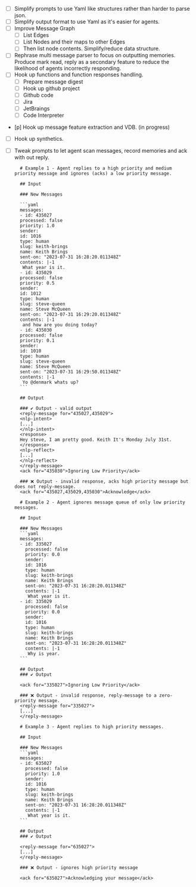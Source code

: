 - [ ] Simplify prompts to use Yaml like structures rather than harder to parse json.
- [ ] Simplify output format to use Yaml as it's easier for agents.
- [ ] Improve Message Graph 
  - [ ] List Edges
  - [ ] List Nodes and their maps to other Edges
  - [ ] Then list node contents. Simplify/reduce data structure.
- [ ] Rephrase multi message parser to focus on outputting memories. Produce mark read, reply as a secondary feature
      to reduce the likelihood of agents incorrectly responding.
- [ ] Hook up functions and function responses handling.
  - [ ] Prepare message digest
  - [ ] Hook up github project
  - [ ] Github code
  - [ ] Jira
  - [ ] JetBraings
  - [ ] Code Interpreter
- [p] Hook up message feature extraction and VDB. (in progress)
- [ ] Hook up synthetics.
- [ ] Tweak prompts to let agent scan messages, record memories and ack with out reply.








        # Example 1 - Agent replies to a high priority and medium priority message and ignores (acks) a low priority message.

        ## Input

        ### New Messages

        ```yaml
        messages:
        - id: 435027
        processed: false
        priority: 1.0
        sender:
        id: 1016
        type: human
        slug: keith-brings
        name: Keith Brings
        sent-on: "2023-07-31 16:28:20.011348Z"
        contents: |-1
         What year is it.
        - id: 435029
        processed: false
        priority: 0.5
        sender:
        id: 1012
        type: human
        slug: steve-queen
        name: Steve McQueen
        sent-on: "2023-07-31 16:29:20.011348Z"
        contents: |-1
         and how are you doing today?
        - id: 435030
        processed: false
        priority: 0.1
        sender:
        id: 1010
        type: human
        slug: steve-queen
        name: Steve McQueen
        sent-on: "2023-07-31 16:29:50.011348Z"
        contents: |-1
         Yo @denmark whats up?
        ```

        ## Output

        ### ✔ Output - valid output
        <reply-message for="435027,435029">
        <nlp-intent>
        [...]
        </nlp-intent>
        <response>
        Hey steve, I am pretty good. Keith It's Monday July 31st.
        </response>
        <nlp-reflect>
        [...]
        </nlp-reflect>
        </reply-message>
        <ack for="435030">Ignoring Low Priority</ack>

        ### ❌ Output - invalid response, acks high priority message but does not reply-message.
        <ack for="435027,435029,435030">Acknowledge</ack>

        # Example 2 - Agent ignores message queue of only low priority messages.

        ## Input

        ### New Messages
        ```yaml
        messages:
        - id: 335027
          processed: false
          priority: 0.0
          sender:
          id: 1016
          type: human
          slug: keith-brings
          name: Keith Brings
          sent-on: "2023-07-31 16:28:20.011348Z"
          contents: |-1
           What year is it.
        - id: 335029
          processed: false
          priority: 0.0
          sender:
          id: 1016
          type: human
          slug: keith-brings
          name: Keith Brings
          sent-on: "2023-07-31 16:28:20.011348Z"
          contents: |-1
           Why is year.
        ```

        ## Output
        ### ✔ Output

        <ack for="335027">Ignoring Low Priority</ack>

        ### ❌ Output - invalid response, reply-message to a zero-priority message.
        <reply-message for="335027">
        [...]
        </reply-message>

        # Example 3 - Agent replies to high priority messages.

        ## Input

        ### New Messages
        ```yaml
        messages:
        - id: 635027
          processed: false
          priority: 1.0
          sender:
          id: 1016
          type: human
          slug: keith-brings
          name: Keith Brings
          sent-on: "2023-07-31 16:28:20.011348Z"
          contents: |-1
           What year is it.
        ```

        ## Output
        ### ✔ Output

        <reply-message for="635027">
        [...]
        </reply-message>

        ### ❌ Output - ignores high priority message

        <ack for="635027">Acknowledging your message</ack>

